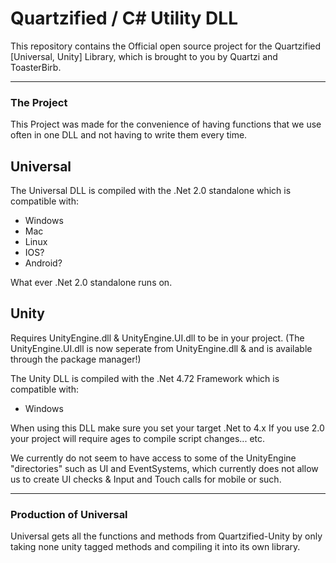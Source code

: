 # Quartzified / C# Utility DLL



This repository contains the Official open source project for the Quartzified [Universal, Unity] Library, which is brought to you by Quartzi and ToasterBirb.

<hr>

### The Project

This Project was made for the convenience of having functions that we use often in one DLL and not having to write them every time.



## Universal

The Universal DLL is compiled with the .Net 2.0 standalone which is compatible with:

- Windows
- Mac
- Linux
- IOS?
- Android?

What ever .Net 2.0 standalone runs on.



## Unity

Requires UnityEngine.dll & UnityEngine.UI.dll to be in your project.
(The UnityEngine.UI.dll is now seperate from UnityEngine.dll & and is available through the package manager!)


The Unity DLL is compiled with the .Net 4.72 Framework which is compatible with:

- Windows

When using this DLL make sure you set your target .Net to 4.x 
If you use 2.0 your project will require ages to compile script changes... etc.

We currently do not seem to have access to some of the UnityEngine "directories" such as UI and EventSystems, which currently does not allow us to create UI checks & Input and Touch calls for mobile or such.

<hr>

### Production of Universal

Universal gets all the functions and methods from Quartzified-Unity by only taking none unity tagged methods and compiling it into its own library.
